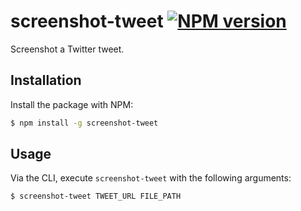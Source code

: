 # screenshot-tweet [![NPM version](http://img.shields.io/npm/v/screenshot-tweet.svg?style=flat-square)](https://www.npmjs.org/package/screenshot-tweet)

Screenshot a Twitter tweet.

## Installation

Install the package with NPM:

```bash
$ npm install -g screenshot-tweet
```

## Usage

Via the CLI, execute `screenshot-tweet` with the following arguments:

```bash
$ screenshot-tweet TWEET_URL FILE_PATH
```
